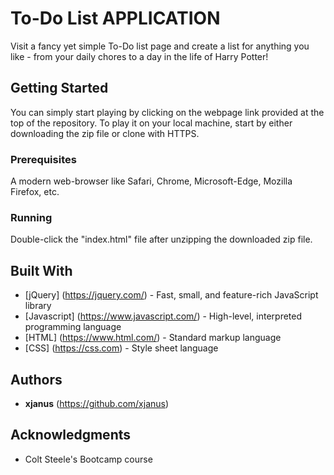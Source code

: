 # To-Do List APPLICATION

Visit a fancy yet simple To-Do list page and create a list for anything you like - from your daily chores to a day in the life of Harry Potter!

## Getting Started

You can simply start playing by clicking on the webpage link provided at the top of the repository. To play it on your local machine, start by either downloading the zip file or clone with HTTPS.

### Prerequisites

A modern web-browser like Safari, Chrome, Microsoft-Edge, Mozilla Firefox, etc.

### Running

Double-click the "index.html" file after unzipping the downloaded zip file.

## Built With

* [jQuery] (https://jquery.com/) - Fast, small, and feature-rich JavaScript library
* [Javascript] (https://www.javascript.com/) - High-level, interpreted programming language
* [HTML] (https://www.html.com/) - Standard markup language
* [CSS] (https://css.com) - Style sheet language

## Authors

* **xjanus** (https://github.com/xjanus)

## Acknowledgments

* Colt Steele's Bootcamp course
